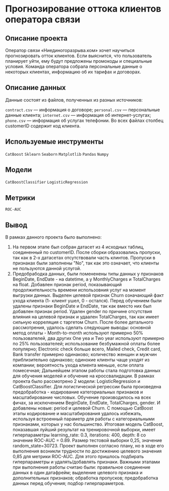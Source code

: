 # Прогнозирование оттока клиентов оператора связи
## Описание проекта
Оператор связи «Ниединогоразрыва.ком» хочет научиться прогнозировать отток клиентов. Если выяснится, что пользователь планирует уйти, ему будут предложены промокоды и специальные условия. Команда оператора собрала персональные данные о некоторых клиентах, информацию об их тарифах и договорах.

## Описание данных
Данные состоят из файлов, полученных из разных источников:

`contract.csv` — информация о договоре;
`personal.csv` — персональные данные клиента;
`internet.csv` — информация об интернет-услугах;
`phone.csv` — информация об услугах телефонии.
Во всех файлах столбец customerID содержит код клиента.

## Используемые инструменты
`CatBoost` `Sklearn` `Seaborn` `Matplotlib` `Pandas` `Numpy`

## Модели
`CatBoostClassifier` `LogisticRegression`

## Метрики
`ROC-AUC`

## Вывод

В рамках данного проекта было выполнено:
1. На первом этапе был собран датасет из 4 исходных таблиц, соединенный по customerID. После сборки образовались пропуски, так как в 2-х датасетах отсутствовали часть клинтов. Пропуски в признаках были заполнены "No", так как это означает, что клиенты не пользуются данной услугой.
2. Предобрабодка данных, были помененены типы данных у признаков BeginDate, EndDate - на datetime, а у MonthlyCharges и TotalCharges на float. Добавлен признак period, показывающий продолжительность времени использовния услуг на момент выгрузки данных. Выделен целевой признак Churn означающий факт ухода клиента (1- клиент ушел, 0 - остался).
Перед обучением были удалены признаки BeginDate и EndDate, так как вместо них был добавлен признак period. Удален gender по причине отсутствия влияния на целевой признак и удаален TotalCharges, так как имеет сильную корреляция с таргетом Churn.
После более детального рассмотрения, удалось сделать следующие выводы:
основной метод оплаты - Month-to-month используют примерно 50% пользователей, два других One yea и Two year используют примерно по 25% пользователей;
использование безбумажной оплаты более популярно;
Electronic check больше всего, Mailed check, Credit card, Bank transfer примерно одинаково;
количество женщин и мужчин приблизительно одинаково;
одинокие клиенты чаще уходят из компании;
вероятность ухода клиента меньше, если оплата помесечная;
Дальнейшем этапом работы стала подготовка данных для обучения моделей и обучение на кроссвалидации. В рамках проекта было рассмотрено 2 модели: LogisticRegression и CatBoostClassifier. Для логистической регрессии была произведена предобработка - кодирование категориальных признаков и масштабирование числовых. Обучение производилось на всех фичах, за исключением BeginDate, EndDate, TotalCharges, gender. И добавлены новые: period и целевой Churn. С помощью CatBoost этапы кодирование и масштабирования удалось избежать, используя встроенный параметр для работы с категориальными признаками, которых у нас большинство.
Итоговая модель CatBoost, показавшая луйший результат на тренировочной выборки, имеет гиперпараметры learning_rate: 0.3, iterations: 400, depth: 8 со значение ROC-AUC = 0.89. Размер тестовой выборки 0,25, значение random_state=30723.
Проект выполнен согласно плану, но в ходе его выполнения возникли трудности по достижению целевого значения 0,85 для метрики ROC-AUC. Для этого пришлось подбирать гиперпараметры и удалять/добавлять признаки.
Важными этапами при выполнения работы считаю были:
правильное соединение данных в один датафрейм;
выделение целевого признака и дополнительных признаков;
обработка пропусков;
предобработка данных перед обучения;
подбор гиперпараметров.
